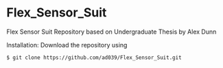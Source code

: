 # Flex_Sensor_Suit
Flex Sensor Suit Repository based on Undergraduate Thesis by Alex Dunn

Installation:
Download the repository using 
```
$ git clone https://github.com/ad039/Flex_Sensor_Suit.git
```

